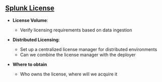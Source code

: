 <h2><u>Splunk License</u></h2>

- **License Volume**:
  - Verify licensing requirements based on data ingestion

- **Distributed Licensing**:
  - Set up a centralized license manager for distributed environments
  - Can we combine the license manager with the deployer
  
- **Where to obtain**
  -  Who owns the license, where will we acquire it
